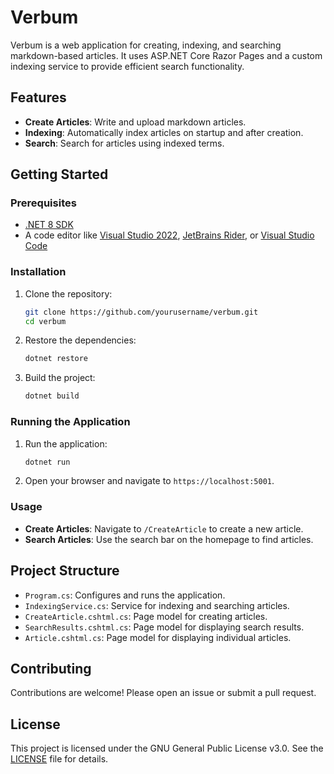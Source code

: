 # Verbum

Verbum is a web application for creating, indexing, and searching markdown-based articles. It uses ASP\.NET Core Razor Pages and a custom indexing service to provide efficient search functionality.

## Features

- **Create Articles**: Write and upload markdown articles.
- **Indexing**: Automatically index articles on startup and after creation.
- **Search**: Search for articles using indexed terms.

## Getting Started

### Prerequisites

- [.NET 8 SDK](https://dotnet.microsoft.com/download/dotnet/8.0)
- A code editor like [Visual Studio 2022](https://visualstudio.microsoft.com/vs/), [JetBrains Rider](https://www.jetbrains.com/rider/), or [Visual Studio Code](https://code.visualstudio.com/)

### Installation

1. Clone the repository:
    ```sh
    git clone https://github.com/yourusername/verbum.git
    cd verbum
    ```

2. Restore the dependencies:
    ```sh
    dotnet restore
    ```

3. Build the project:
    ```sh
    dotnet build
    ```

### Running the Application

1. Run the application:
    ```sh
    dotnet run
    ```

2. Open your browser and navigate to `https://localhost:5001`.

### Usage

- **Create Articles**: Navigate to `/CreateArticle` to create a new article.
- **Search Articles**: Use the search bar on the homepage to find articles.

## Project Structure

- `Program.cs`: Configures and runs the application.
- `IndexingService.cs`: Service for indexing and searching articles.
- `CreateArticle.cshtml.cs`: Page model for creating articles.
- `SearchResults.cshtml.cs`: Page model for displaying search results.
- `Article.cshtml.cs`: Page model for displaying individual articles.

## Contributing

Contributions are welcome! Please open an issue or submit a pull request.

## License

This project is licensed under the GNU General Public License v3.0. See the [LICENSE](LICENSE) file for details.